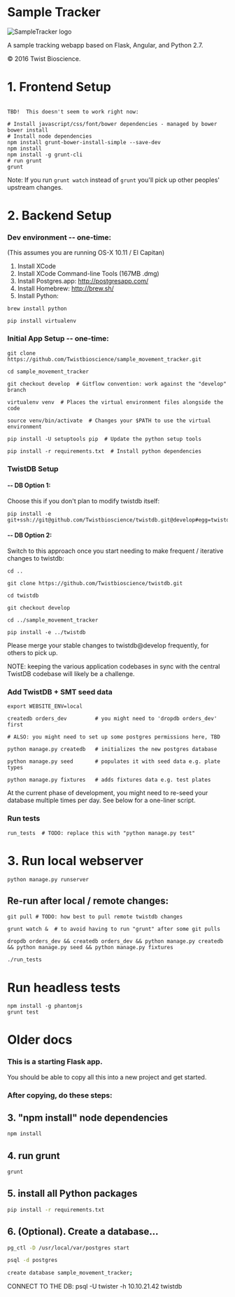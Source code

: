 # Sample Tracker

![SampleTracker logo](http://yt3.ggpht.com/-7tic0TpPpeI/AAAAAAAAAAI/AAAAAAAAAAA/bApALLkNBPM/s88-c-k-no/photo.jpg)

A sample tracking webapp based on Flask, Angular, and Python 2.7.

&copy; 2016 Twist Bioscience.



# 1. Frontend Setup

```

TBD!  This doesn't seem to work right now:

# Install javascript/css/font/bower dependencies - managed by bower
bower install
# Install node dependencies
npm install grunt-bower-install-simple --save-dev
npm install
npm install -g grunt-cli
# run grunt 
grunt

```

Note: If you run 
```grunt watch```
instead of ```grunt``` you'll pick up other peoples' upstream changes.

# 2. Backend Setup

### Dev environment -- one-time:

(This assumes you are running OS-X 10.11 / El Capitan)

1. Install XCode
2. Install XCode Command-line Tools (167MB .dmg)
3. Install Postgres.app: http://postgresapp.com/
4. Install Homebrew: http://brew.sh/
5. Install Python:  

```
brew install python

pip install virtualenv
```

### Initial App Setup -- one-time:

```
git clone https://github.com/Twistbioscience/sample_movement_tracker.git

cd sample_movement_tracker

git checkout develop  # Gitflow convention: work against the "develop" branch

virtualenv venv  # Places the virtual environment files alongside the code

source venv/bin/activate  # Changes your $PATH to use the virtual environment

pip install -U setuptools pip  # Update the python setup tools

pip install -r requirements.txt  # Install python dependencies

```

### TwistDB Setup

#### -- DB Option 1: 
Choose this if you don't plan to modify twistdb itself:

```
pip install -e git+ssh://git@github.com/Twistbioscience/twistdb.git@develop#egg=twistdb
```

#### -- DB Option 2: 
Switch to this approach once you start needing to make frequent / iterative changes to twistdb:

```
cd ..

git clone https://github.com/Twistbioscience/twistdb.git

cd twistdb

git checkout develop

cd ../sample_movement_tracker

pip install -e ../twistdb

```

Please merge your stable changes to twistdb@develop frequently, for others to pick up.

NOTE: keeping the various application codebases in sync with the central TwistDB codebase will likely be a challenge.

### Add TwistDB + SMT seed data

```
export WEBSITE_ENV=local

createdb orders_dev         # you might need to 'dropdb orders_dev' first

# ALSO: you might need to set up some postgres permissions here, TBD

python manage.py createdb   # initializes the new postgres database

python manage.py seed       # populates it with seed data e.g. plate types

python manage.py fixtures   # adds fixtures data e.g. test plates
```

At the current phase of development, you might need to re-seed your database multiple times per day.  See below for a one-liner script.

### Run tests

```
run_tests  # TODO: replace this with "python manage.py test"
```


# 3. Run local webserver

```
python manage.py runserver
```

## Re-run after local / remote changes:

```
git pull # TODO: how best to pull remote twistdb changes

grunt watch &  # to avoid having to run "grunt" after some git pulls

dropdb orders_dev && createdb orders_dev && python manage.py createdb && python manage.py seed && python manage.py fixtures

./run_tests
```


# Run headless tests
```
npm install -g phantomjs
grunt test
```

# Older docs

### This is a starting Flask app. 
You should be able to copy all this into a new project and get started.

### After copying, do these steps:




## 3. "npm install" node dependencies

```bash
npm install
```


## 4. run grunt

```bash
grunt
```


## 5. install all Python packages

```bash
pip install -r requirements.txt
```

## 6. (Optional). Create a database...

```bash
pg_ctl -D /usr/local/var/postgres start

psql -d postgres

create database sample_movement_tracker;
```

CONNECT TO THE DB: psql -U twister -h 10.10.21.42 twistdb




